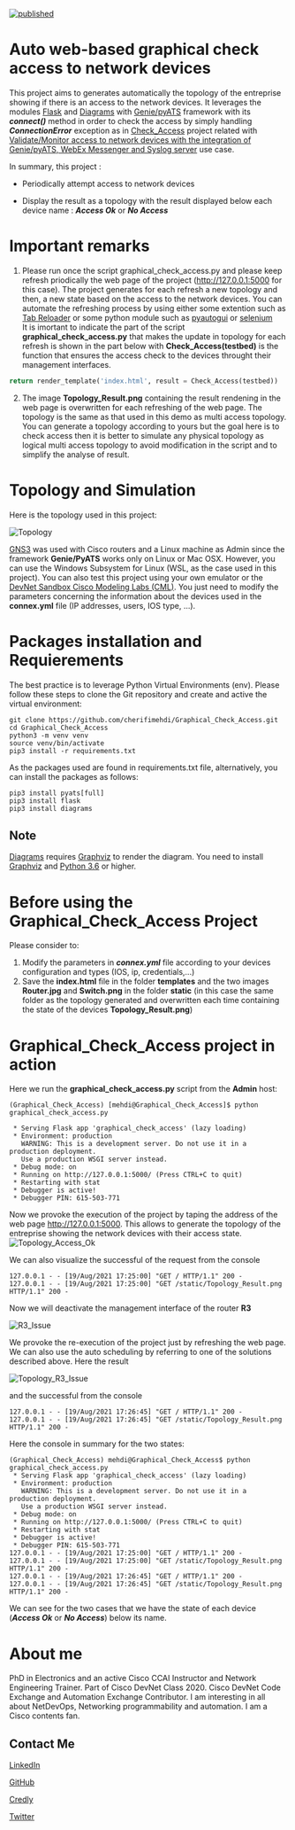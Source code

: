 [![published](https://static.production.devnetcloud.com/codeexchange/assets/images/devnet-published.svg)](https://developer.cisco.com/codeexchange/github/repo/cherifimehdi/Graphical_Check_Access)

# Auto web-based graphical check access to network devices

This project aims to generates automatically the topology of the entreprise showing if there is an access to the network devices. It leverages the modules [Flask](https://flask.palletsprojects.com/en/2.0.x/) and [Diagrams](https://diagrams.mingrammer.com/) with [Genie/pyATS](https://pubhub.devnetcloud.com/media/genie-docs/docs/cookbooks/index.html) framework with its ___connect()___ method in order to check the access by simply handling ___ConnectionError___ exception as in [Check_Access](https://developer.cisco.com/codeexchange/github/repo/cherifimehdi/Check_Access) project related with [Validate/Monitor access to network devices with the integration of Genie/pyATS, WebEx Messenger and Syslog server](https://developer.cisco.com/network-automation/detail/31f2a492-d5b7-11eb-95a0-c6918c6fb71b/) use case.

In summary, this project : 
- Periodically attempt access to network devices

- Display the result as a topology with the result displayed below each device name : ___Access Ok___ or ___No Access___

# Important remarks

1. Please run once the script graphical_check_access.py and please keep refresh priodically the web page of the project (http://127.0.0.1:5000 for this case).
The project generates for each refresh a new topology and then, a new state based on the access to the network devices. You can automate the refreshing process  by using either some extention such as [Tab Reloader](https://github.com/james-fray/tab-reloader/) or some python module such as [pyautogui](https://pyautogui.readthedocs.io/en/latest/) or [selenium](https://selenium-python.readthedocs.io/getting-started.html)  
It is imortant to indicate the part of the script __graphical_check_access.py__ that makes the update in topology for each refresh is shown in the part below with __Check_Access(testbed)__ is the function that ensures the access check to the devices throught their management interfaces.

```python
return render_template('index.html', result = Check_Access(testbed))
```

2. The image __Topology_Result.png__ containing the result rendening in the web page is overwritten for each refreshing of the web page. The topology is the same as that used in this demo as multi access topology. You can generate a topology according to yours but the goal here is to check access then it is
better to simulate any physical topology as logical multi access topology to avoid modification in the script and to simplify the analyse of result.

# Topology and Simulation

Here is the topology used in this project:

![Topology](./Images/Topology.png)


[GNS3](https://gns3.com/) was used with Cisco routers and a Linux machine as Admin since the framework __Genie/PyATS__ works only on Linux or Mac OSX. However, you can use the Windows Subsystem for Linux (WSL, as the case used in this project). You can also test this project using your own emulator or the [DevNet Sandbox Cisco Modeling Labs (CML)](https://devnetsandbox.cisco.com/RM/Topology). You just need to modify the parameters concerning the information about the devices used in the __connex.yml__ file (IP addresses, users, IOS type, ...).

 
# Packages installation and Requierements

The best practice is to leverage Python Virtual Environments (env). Please follow these steps to clone the Git repository and create and active the virtual environment:

```
git clone https://github.com/cherifimehdi/Graphical_Check_Access.git
cd Graphical_Check_Access
python3 -m venv venv
source venv/bin/activate
pip3 install -r requirements.txt
```
   
As the packages used are found in requirements.txt file, alternatively, you can install the packages as follows:

```
pip3 install pyats[full]
pip3 install flask
pip3 install diagrams
```
## Note
[Diagrams](https://diagrams.mingrammer.com/) requires  [Graphviz](https://graphviz.gitlab.io/) to render the diagram. You need to install [Graphviz](https://graphviz.gitlab.io/download/) and [Python 3.6](https://www.python.org/downloads/) or higher.

# Before using the Graphical_Check_Access Project

Please consider to:

1. Modify the parameters in ___connex.yml___ file according to your devices configuration and types (IOS, ip, credentials,...)
2. Save the __index.html__ file in the folder __templates__ and the two images __Router.jpg__ and __Switch.png__ in the folder __static__ (in this case the same folder as the topology generated and overwritten each time containing the state of the devices __Topology_Result.png__)

# Graphical_Check_Access project in action

Here we run the __graphical_check_access.py__ script from the __Admin__ host:

```console
(Graphical_Check_Access) [mehdi@Graphical_Check_Access]$ python graphical_check_access.py

 * Serving Flask app 'graphical_check_access' (lazy loading)
 * Environment: production
   WARNING: This is a development server. Do not use it in a production deployment.
   Use a production WSGI server instead.
 * Debug mode: on
 * Running on http://127.0.0.1:5000/ (Press CTRL+C to quit)
 * Restarting with stat
 * Debugger is active!
 * Debugger PIN: 615-503-771
 ```
 Now we provoke the execution of the project by taping the address of the web page http://127.0.0.1:5000. This allows to generate the topology of the entreprise showing the network devices with their access state.
 ![Topology_Access_Ok](./Images/Topology_Access_Ok.png)

 We can also visualize the successful of the request from the console

 ```console
 127.0.0.1 - - [19/Aug/2021 17:25:00] "GET / HTTP/1.1" 200 -
127.0.0.1 - - [19/Aug/2021 17:25:00] "GET /static/Topology_Result.png HTTP/1.1" 200 -  
```
Now we will deactivate the management interface of the router __R3__

![R3_Issue](./Images/R3_Issue.png)

We provoke the re-execution of the project just by refreshing the web page. We can also use the auto scheduling by referring to one of the solutions described above. Here the result

![Topology_R3_Issue](./Images/Topology_R3_Issue.png)

and the successful from the console

```console
127.0.0.1 - - [19/Aug/2021 17:26:45] "GET / HTTP/1.1" 200 -
127.0.0.1 - - [19/Aug/2021 17:26:45] "GET /static/Topology_Result.png HTTP/1.1" 200 -
```
Here the console in summary for the two states:


```console
(Graphical_Check_Access) mehdi@Graphical_Check_Access$ python graphical_check_access.py
 * Serving Flask app 'graphical_check_access' (lazy loading)
 * Environment: production
   WARNING: This is a development server. Do not use it in a production deployment.
   Use a production WSGI server instead.
 * Debug mode: on
 * Running on http://127.0.0.1:5000/ (Press CTRL+C to quit)
 * Restarting with stat
 * Debugger is active!
 * Debugger PIN: 615-503-771
127.0.0.1 - - [19/Aug/2021 17:25:00] "GET / HTTP/1.1" 200 -
127.0.0.1 - - [19/Aug/2021 17:25:00] "GET /static/Topology_Result.png HTTP/1.1" 200 -
127.0.0.1 - - [19/Aug/2021 17:26:45] "GET / HTTP/1.1" 200 -
127.0.0.1 - - [19/Aug/2021 17:26:45] "GET /static/Topology_Result.png HTTP/1.1" 200 -
```
We can see for the two cases that we have the state of each device (___Access Ok___ or ___No Access___) below its name.

# About me

PhD in Electronics and an active Cisco CCAI Instructor and Network Engineering Trainer. Part of Cisco DevNet Class 2020. Cisco DevNet Code Exchange and Automation Exchange Contributor.
I am interesting in all about NetDevOps, Networking programmability and automation. I am a Cisco contents fan.
## Contact Me

[LinkedIn](www.linkedin.com/in/cherifi-mehdi)

[GitHub](https://github.com/cherifimehdi)

[Credly](https://www.credly.com/users/mehdi-cherifi/badges)

[Twitter](https://twitter.com/LocketKeepsake)
